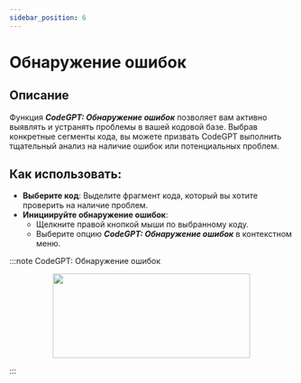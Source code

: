```yaml
---
sidebar_position: 6
---
```


# Обнаружение ошибок

## Описание
Функция ***CodeGPT: Обнаружение ошибок*** позволяет вам активно выявлять и устранять проблемы в вашей кодовой базе. Выбрав конкретные сегменты кода, вы можете призвать CodeGPT выполнить тщательный анализ на наличие ошибок или потенциальных проблем.

## Как использовать:
- **Выберите код**: Выделите фрагмент кода, который вы хотите проверить на наличие проблем.
- **Инициируйте обнаружение ошибок**:
    - Щелкните правой кнопкой мыши по выбранному коду.
    - Выберите опцию ***CodeGPT: Обнаружение ошибок*** в контекстном меню.

:::note CodeGPT: Обнаружение ошибок
<p align="center">
      <img width="350" height="150" src="https://github.com/davila7/code-gpt-docs/assets/6216945/fad033c3-16b9-4f27-a4ff-1033e3bb67eb" />
</p>
:::
